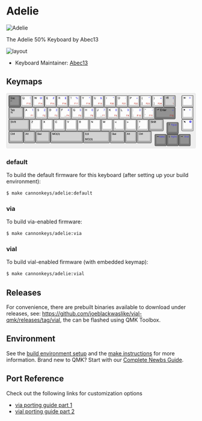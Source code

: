 # Adelie

![Adelie](https://imgur.com/sMLIIXoh.png)

The Adelie 50% Keyboard by Abec13

![layout](https://imgur.com/85Zn3Xvh.png)

* Keyboard Maintainer: [Abec13](https://github.com/abec13)

## Keymaps
![layout](./keymap-layout.png)
### default
To build the default firmware for this keyboard (after setting up your build environment):
```zsh
$ make cannonkeys/adelie:default
```

### via
To build via-enabled firmware:
```zsh
$ make cannonkeys/adelie:via
```

### vial
To build vial-enabled firmware (with embedded keymap):
```zsh
$ make cannonkeys/adelie:vial
```

## Releases
For convenience, there are prebuilt binaries available to download under releases, see: https://github.com/joeblackwaslike/vial-qmk/releases/tag/vial, the can be flashed using QMK Toolbox.
## Environment
See the [build environment setup](https://docs.qmk.fm/#/getting_started_build_tools) and the [make instructions](https://docs.qmk.fm/#/getting_started_make_guide) for more information. Brand new to QMK? Start with our [Complete Newbs Guide](https://docs.qmk.fm/#/newbs).

## Port Reference
Check out the following links for customization options
* [via porting guide part 1](https://get.vial.today/docs/porting-to-via.html)
* [vial porting guide part 2](https://get.vial.today/docs/porting-to-vial.html)
